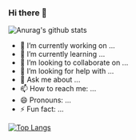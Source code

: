 ### Hi there 👋

![Anurag's github stats](https://github-readme-stats.vercel.app/api?username=MuminjonGuru&show_icons=true&theme=synthwave)

- 🔭 I’m currently working on ...
- 🌱 I’m currently learning ...
- 👯 I’m looking to collaborate on ...
- 🤔 I’m looking for help with ...
- 💬 Ask me about ...
- 📫 How to reach me: ...
- 😄 Pronouns: ...
- ⚡ Fun fact: ...


[![Top Langs](https://github-readme-stats.vercel.app/api/top-langs/?username=MuminjonGuru&layout=compact)](https://github.com/anuraghazra/github-readme-stats)
